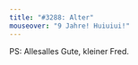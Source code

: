 ```yaml
---
title: "#3288: Alter"
mouseover: "9 Jahre! Huiuiui!"
---
```


PS:
Allesalles Gute, kleiner Fred. 
<img src="http://www.fonflatter.de/wp-includes/images/smilies/herz.png" alt="" />
